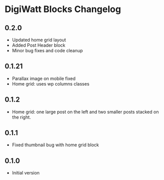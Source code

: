 # DigiWatt Blocks Changelog

## 0.2.0

* Updated home grid layout
* Added Post Header block
* Minor bug fixes and code cleanup

## 0.1.21

* Parallax image on mobile fixed
* Home grid: uses wp columns classes

## 0.1.2

* Home grid: one large post on the left and two smaller posts stacked on the right.

## 0.1.1

* Fixed thumbnail bug with home grid block

## 0.1.0
 
* Initial version
